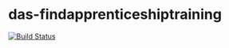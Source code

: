 # das-findapprenticeshiptraining


[![Build Status](https://sfa-gov-uk.visualstudio.com/Digital%20Apprenticeship%20Service/_apis/build/status/SkillsFundingAgency.das-findapprenticeshiptraining?branchName=master)](https://sfa-gov-uk.visualstudio.com/Digital%20Apprenticeship%20Service/_build/latest?definitionId=2181&branchName=master)